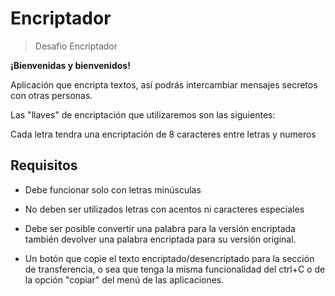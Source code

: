 # Encriptador

> Desafio Encriptador


**¡Bienvenidas y bienvenidos!**




Aplicación que encripta textos, así podrás intercambiar mensajes secretos con otras personas.

Las "llaves" de encriptación que utilizaremos son las siguientes:

Cada letra tendra una encriptación de 8 caracteres entre letras y numeros

## Requisitos

* Debe funcionar solo con letras minúsculas

* No deben ser utilizados letras con acentos ni caracteres especiales

* Debe ser posible convertir una palabra para la versión encriptada también devolver una palabra encriptada para su versión original.

* Un botón que copie el texto encriptado/desencriptado para la sección de transferencia, o sea que tenga la misma funcionalidad del ctrl+C o de la opción "copiar" del menú de las aplicaciones.
